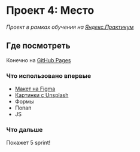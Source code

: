 # Проект 4: Место

*Проект в рамках обучения на [Яндекс.Практикум](https://praktikum.yandex.ru/ "Пойти учиться!")*

## Где посмотреть

Конечно на [GitHub Pages](https://deessedelaube.github.io/Mesto-Russia/)

### Что использовано впервые

* [Макет на Figma](https://www.figma.com/file/StZjf8HnoeLdiXS7dYrLAh/JavaScript.-Sprint-4)
* [Картинки с Unsplash](https://unsplash.com)
* Формы
* Попап
* JS

### Что дальше

Покажет 5 sprint!

